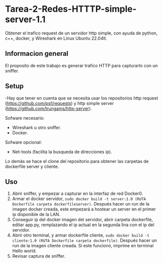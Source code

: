 # Tarea-2-Redes-HTTTP-simple-server-1.1
Obtener el trafico request de un servidor http simple, con ayuda de python, c++, docker, y Wireshark en Linux Ubuntu 22.04lt.

## Informacion general
El proposito de este trabajo es generar trafico HTTP para capturarlo con un sniffer.

## Setup
-Hay que tener en cuenta que se necesita usar los repositorios http request (https://github.com/psf/requests) y http simple server (https://github.com/trungams/http-server).

Sofware necesario:
- Wireshark u otro sniffer.
- Docker.

Sofware opcional:
- Net-tools (facilita la busqueda de direcciones ip).

Lo demás se hace el clone del repositorio para obtener las carpetas de dockerfile server y cliente.

## Uso
1) Abrir sniffer, y empezar a capturar en la interfaz de red Docker0.
2) Armar el docker servidor, `sudo docker build -t server:1.0 (RUTA Dockerfile carpeta dockerfileserver)`. Después hacer un run de la imagen docker creada, este empezará a hostear un server en el primer ip disponible de la LAN.
3) Conseguir ip del docker imagen del servidor, abrir carpeta dockerfile, editar app.py, remplazando el ip actual en la segunda lina con el ip del servidor.
4) Abrir otro terminal, y armar dockerfile cliente, `sudo docker build -t cliente:1.0 (RUTA Dockerfile carpeta dockerfile)`. Después hacer un run de la imagen cliente creada. Si este funcionó, imprime en terminal Hello world.
5) Revisar captura de sniffer.


